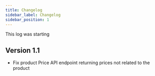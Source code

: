 ```yaml
---
title: Changelog
sidebar_label: Changelog
sidebar_position: 1
---
```

This log was starting

## Version 1.1

* Fix product Price API endpoint returning prices not related to the product

